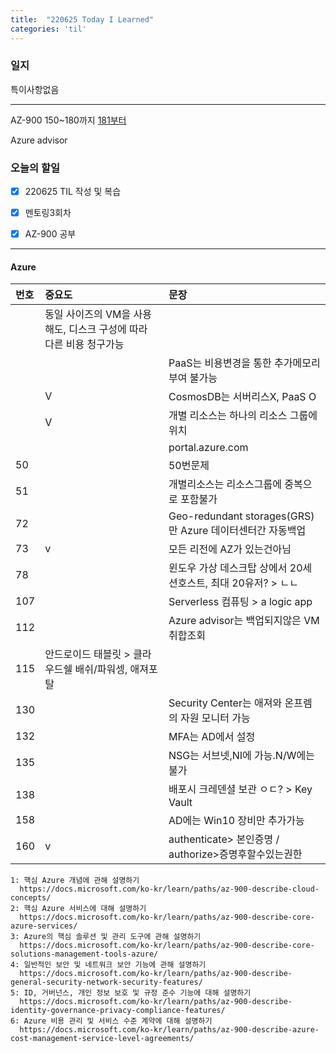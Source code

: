 ```yaml
---
title:  "220625 Today I Learned"
categories: 'til'
---
```


### 일지  


특이사항없음  

---

AZ-900 150~180까지
[181부터](https://www.examtopics.com/exams/microsoft/az-900/view/37/)  

Azure advisor

### 오늘의 할일

- [x] 220625 TIL 작성 및 복습
- [x] 멘토링3회차
- [x] AZ-900 공부
 

---

#### Azure

|번호|중요도|문장|
|:---|:---|:---|
||동일 사이즈의 VM을 사용해도, 디스크 구성에 따라 다른 비용 청구가능|
|||PaaS는 비용변경을 통한 추가메모리부여 불가능|
||V|CosmosDB는 서버리스X, PaaS O|
||V|개별 리소스는 하나의 리소스 그룹에 위치|
|||portal.azure.com|
|50||50번문제|
|51||개별리소스는 리소스그룹에 중복으로 포함불가|
|72||Geo-redundant storages(GRS)만 Azure 데이터센터간 자동백업|
|73|v|모든 리전에 AZ가 있는건아님|
|78||윈도우 가상 데스크탑 상에서 20세션호스트, 최대 20유저? > ㄴㄴ|
|107||Serverless 컴퓨팅 > a logic app|
|112||Azure advisor는 백업되지않은 VM 취합조회|
|115|안드로이드 태블릿 > 클라우드쉘 배쉬/파워셍, 애져포탈|
|130||Security Center는 애져와 온프렘의 자원 모니터 가능|
|132||MFA는 AD에서 설정|
|135||NSG는 서브넷,NI에 가능.N/W에는 불가|
|138||배포시 크레덴셜 보관 ㅇㄷ? > Key Vault|
|158||AD에는 Win10 장비만 추가가능|
|160|v|authenticate> 본인증명 / authorize>증명후할수있는권한|

```
1: 핵심 Azure 개념에 관해 설명하기
  https://docs.microsoft.com/ko-kr/learn/paths/az-900-describe-cloud-concepts/
2: 핵심 Azure 서비스에 대해 설명하기
  https://docs.microsoft.com/ko-kr/learn/paths/az-900-describe-core-azure-services/
3: Azure의 핵심 솔루션 및 관리 도구에 관해 설명하기
  https://docs.microsoft.com/ko-kr/learn/paths/az-900-describe-core-solutions-management-tools-azure/
4: 일반적인 보안 및 네트워크 보안 기능에 관해 설명하기
  https://docs.microsoft.com/ko-kr/learn/paths/az-900-describe-general-security-network-security-features/
5: ID, 거버넌스, 개인 정보 보호 및 규정 준수 기능에 대해 설명하기
  https://docs.microsoft.com/ko-kr/learn/paths/az-900-describe-identity-governance-privacy-compliance-features/
6: Azure 비용 관리 및 서비스 수준 계약에 대해 설명하기
  https://docs.microsoft.com/ko-kr/learn/paths/az-900-describe-azure-cost-management-service-level-agreements/
```

